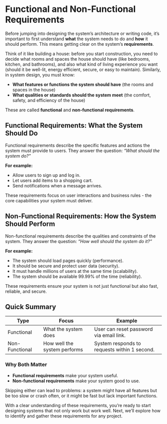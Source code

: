 # Functional and Non-Functional Requirements

Before jumping into designing the system’s architecture or writing code, it’s important to first understand **what** the system needs to do and **how** it should perform. This means getting clear on the system’s **requirements**.

Think of it like building a house: before you start construction, you need to decide what rooms and spaces the house should have (like bedrooms, kitchen, and bathrooms), and also what kind of living experience you want (should it be well-lit, energy efficient, secure, or easy to maintain). Similarly, in system design, you must know:

* **What features or functions the system should have** (the rooms and spaces in the house)
* **What qualities or standards should the system meet** (the comfort, safety, and efficiency of the house)

These are called **functional** and **non-functional requirements**.

## Functional Requirements: What the System Should Do

Functional requirements describe the specific features and actions the system must provide to users. They answer the question: _“What should the system do?”_

**For example:**

* Allow users to sign up and log in.
* Let users add items to a shopping cart.
* Send notifications when a message arrives.

These requirements focus on user interactions and business rules - the core capabilities your system must deliver.

## Non-Functional Requirements: How the System Should Perform

Non-functional requirements describe the qualities and constraints of the system. They answer the question: _“How well should the system do it?”_

**For example:**

* The system should load pages quickly (performance).
* It should be secure and protect user data (security).
* It must handle millions of users at the same time (scalability).
* The system should be available 99.99% of the time (reliability).

These requirements ensure your system is not just functional but also fast, reliable, and secure.

## Quick Summary

| Type           | Focus                        | Example                                      |
| -------------- | ---------------------------- | -------------------------------------------- |
| Functional     | What the system does         | User can reset password via email link.      |
| Non-Functional | How well the system performs | System responds to requests within 1 second. |

### Why Both Matter

* **Functional requirements** make your system useful.
* **Non-functional requirements** make your system good to use.

Skipping either can lead to problems: a system might have all features but be too slow or crash often, or it might be fast but lack important functions.

With a clear understanding of these requirements, you’re ready to start designing systems that not only work but work well. Next, we’ll explore how to identify and gather these requirements for any project.
